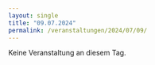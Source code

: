 ```yaml
---
layout: single
title: "09.07.2024"
permalink: /veranstaltungen/2024/07/09/
---
```


Keine Veranstaltung an diesem Tag.
